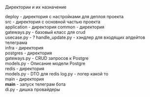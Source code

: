 Директории и их назначение

deploy - директория с настройками для деплоя проекта  
src - директория с основной частью проекта  
    application - директория
        common - директория  
            gateways.py - базовый класс для crud  
            usecase.py - ?
        handle_update.py - хэндлер для входящих апдейтов телеграма  
    infra - директория  
        postgres - директория  
            gateways.py - CRUD запросов к Postgre  
            models.py - Описание модели Postgre  
        redis - директория  
            models.py - DTO для redis
        log.py - логер какой то  
    main - директория  
        __main__ - запуск телеграм бота  
        di.py - дишка провайдеры